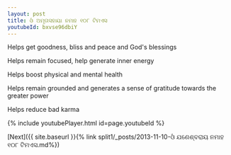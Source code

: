 ```yaml
---
layout: post
title: ଓଁ ଅମୃତାସହାୟା ନମାହ ୧୦୮ ଟିମଏସ
youtubeId: bxvse96dbiY
---
```

 
 
Helps get goodness, bliss and peace and God's blessings
 
Helps remain focused, help generate inner energy 
 
Helps boost physical and mental health 
 
Helps remain grounded and generates a sense of gratitude towards the greater power 
 
Helps reduce bad karma
 
 
 
 


{% include youtubePlayer.html id=page.youtubeId %}
 
[Next]({{ site.baseurl }}{% link  split1/_posts/2013-11-10-ଓଁ ଯଣେଶ୍ବରାୟ ନମାହ ୧୦୮ ଟିମଏସ.md%})
 
